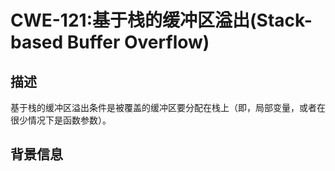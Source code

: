 # CWE-121:基于栈的缓冲区溢出(Stack-based Buffer Overflow)
## 描述
基于栈的缓冲区溢出条件是被覆盖的缓冲区要分配在栈上（即，局部变量，或者在很少情况下是函数参数）。
## 背景信息
